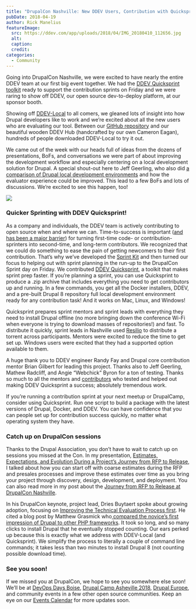 ```yaml
---
title: "DrupalCon Nashville: New DDEV Users, Contribution with Quicksprint, and more"
pubDate: 2018-04-19
author: Rick Manelius
featureImage:
  src: https://ddev.com/app/uploads/2018/04/IMG_20180410_112656.jpg
  alt:
  caption:
  credit:
categories:
  - Community
---
```


Going into DrupalCon Nashville, we were excited to have nearly the entire DDEV team at our first big event together. We had the [DDEV Quicksprint toolkit](https://github.com/drud/quicksprint) ready to support the contribution sprints on Friday and we were raring to show off DDEV, our open source dev-to-deploy platform, at our sponsor booth.

Showing off [DDEV-Local](https://github.com/drud/ddev) to all comers, we gleaned lots of insight into how Drupal developers like to work and we’re excited about all the new users who are evaluating our tool. Between our [GitHub repository](https://github.com/drud/ddev) and our beautiful wooden DDEV Hub (handcrafted by our own Cameron Eagan), hundreds of people downloaded DDEV-Local to try it out.

We came out of the week with our heads full of ideas from the dozens of presentations, BoFs, and conversations we were part of about improving the development workflow and especially centering on a local development solution for Drupal. A special shout-out here to Jeff Geerling, who also did [a comparison of Drupal local development environments](https://www.jeffgeerling.com/blog/2018/drupal-fastest-improving-evaluator-experience) and how the evaluator experience could be improved. This lead to a few BoFs and lots of discussions. We’re excited to see this happen, too!

![](https://ddev.com/app/uploads/2018/04/IMG_20180409_175423-e1524156375826-1024x651.jpg)

### Quicker Sprinting with DDEV Quicksprint!

As a company and individuals, the DDEV team is actively contributing to open source when and where we can. Time-to-success is important ([and has been a major barrier](https://ddev.com/ddev-live/removing-the-biggest-barrier-to-contribution/)) for turning first-time code- or contribution-sprinters into second-time, and long-term contributors. We recognized that we could do something to ease the pain of getting newcomers to their first contribution. That’s why we’ve developed the [Sprint Kit](https://ddev.com/ddev-local/sprint-kit-get-newcomers-set-up-and-ready-to-contribute-fast/) and then turned our focus to helping out with sprint planning in the run-up to the DrupalCon Sprint day on Friday. We contributed [DDEV Quicksprint](https://github.com/drud/quicksprint), a toolkit that makes sprint prep faster. If you’re planning a sprint, you can use Quicksprint to produce a .zip archive that includes everything you need to get contributors up and running. In a few commands, you get all the Docker installers, DDEV, and a pre-built Drupal 8 repository full local development environment ready for any contribution task! And it works on Mac, Linux, and Windows!

Quicksprint prepares sprint mentors and sprint leads with everything they need to install Drupal offline (no more bringing down the conference Wi-Fi when everyone is trying to download masses of repositories!) and fast. To distribute it quickly, sprint leads in Nashville used [Resilio](https://www.resilio.com/individuals/) to distribute a torrent across participants. Mentors were excited to reduce the time to get set up. Windows users were excited that they had a supported option available to them.

A huge thank you to DDEV engineer Randy Fay and Drupal core contribution mentor Brian Gilbert for leading this project. Thanks also to Jeff Geerling, Mathew Radcliff, and Angie “Webchick” Byron for a ton of testing. Thanks so much to all the mentors and [contributors](https://github.com/drud/quicksprint/graphs/contributors) who tested and helped out making DDEV Quicksprint a success; absolutely tremendous work.

If you’re running a contribution sprint at your next meetup or DrupalCamp, consider using Quicksprint. Run one script to build a package with the latest versions of Drupal, Docker, and DDEV. You can have confidence that you can people set up for contribution success quickly, no matter what operating system they have.

### Catch up on DrupalCon sessions

Thanks to the Drupal Association, you don’t have to wait to catch up on sessions you missed at the Con. In my presentation, [Estimates, Expectations, and Evolution During a Project’s Journey from RFP to Release](https://events.drupal.org/nashville2018/sessions/estimates-expectations-and-evolution-during-projects-journey-rfp-release), I talked about how you can start off with coarse estimates during the RFP and presales processes and improve these estimates over time as you bring your project through discovery, design, development, and deployment. You can also read more in my post about the [Journey from RFP to Release at DrupalCon Nashville](https://ddev.com/events/come-on-the-journey-from-rfp-to-release-at-drupalcon-nashville/).

In his DrupalCon keynote, project lead, Dries Buytaert spoke about growing adoption, focusing on [Improving the Technical Evaluation Process first](https://youtu.be/8HkOdpNT8Ec?t=2232). He cited a blog post by Matthew Grasmick who[ compared the novice’s first impression of Drupal to other PHP frameworks](http://matthewgrasmick.com/compare-php-frameworks). It took so long, and so many clicks to install Drupal that he eventually stopped counting. Our ears perked up because this is exactly what we address with DDEV-Local (and Quicksprint). We simplify the process to literally a couple of command line commands; it takes less than two minutes to install Drupal 8 (not counting possible download time).

### See you soon!

If we missed you at DrupalCon, we hope to see you somewhere else soon! We’ll be at [DevOps Days Boise](https://ddev.com/event/devopsdays-boise/), [Drupal Camp Asheville 2018](https://ddev.com/event/drupalcamp-asheville-2018/), [Drupal Europe](https://ddev.com/event/drupal-europe-2018/), and community events in a few other open source communities. Keep an eye on our [Events Calendar](https://ddev.com/events/) for more updates soon.

